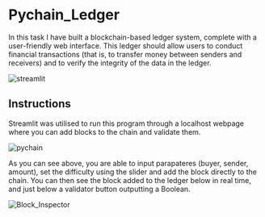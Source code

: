 # Pychain_Ledger

In this task I have built a blockchain-based ledger system, complete with a user-friendly web interface. This ledger should allow users to conduct financial transactions (that is, to transfer money between senders and receivers) and to verify the integrity of the data in the ledger.

![streamlit](https://user-images.githubusercontent.com/96010215/166921591-a1b16b29-f837-41aa-8d29-c1a366e104a7.png)


## Instructions 

Streamlit was utilised to run this program through a localhost webpage where you can add blocks to the chain and validate them.  

![pychain](https://user-images.githubusercontent.com/96010215/166920425-a009083f-b450-4cfe-9885-5e6e336575f4.png)

As you can see above, you are able to input parapateres (buyer, sender, amount), set the difficulty using the slider and add the block directly to the chain. You can then see the block added to the ledger below in real time, and just below a validator button outputting a Boolean.  

![Block_Inspector](https://user-images.githubusercontent.com/96010215/166920417-2b715cd8-d1fa-4ef2-be53-c20b74ac29da.png)


